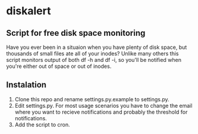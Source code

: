 diskalert
=========

Script for free disk space monitoring
-------------------------------------

Have you ever been in a situaion when you have plenty of disk space, but thousands of small files
ate all of your inodes? Unlike many others this script monitors output of both df -h and df -i, so
you'll be notified when you're either out of space or out of inodes.

Instalation
-----------

1. Clone this repo and rename settings.py.example to settings.py. 
2. Edit settings.py. For most usage scenarios you have to change the email where you want to recieve notifications and
   probably the threshold for notifications.
3. Add the script to cron.
 
